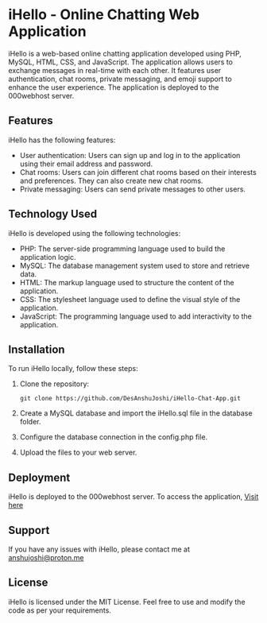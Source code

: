 
# iHello - Online Chatting Web Application

iHello is a web-based online chatting application developed using PHP, MySQL, HTML, CSS, and JavaScript. The application allows users to exchange messages in real-time with each other. It features user authentication, chat rooms, private messaging, and emoji support to enhance the user experience. The application is deployed to the 000webhost server.




## Features

iHello has the following features:

* User authentication: Users can sign up and log in to the application using their email address and password.
* Chat rooms: Users can join different chat rooms based on their interests and preferences. They can also create new chat rooms.
* Private messaging: Users can send private messages to other users.
## Technology Used

iHello is developed using the following technologies:

* PHP: The server-side programming language used to build the application logic.
* MySQL: The database management system used to store and retrieve data.
* HTML: The markup language used to structure the content of the application.
* CSS: The stylesheet language used to define the visual style of the application.
* JavaScript: The programming language used to add interactivity to the application.

## Installation

To run iHello locally, follow these steps:

1. Clone the repository:
    
    ```
    git clone https://github.com/DesAnshuJoshi/iHello-Chat-App.git
    ```

2. Create a MySQL database and import the iHello.sql file in the database folder.

3. Configure the database connection in the config.php file.

4. Upload the files to your web server.

## Deployment

iHello is deployed to the 000webhost server. To access the application, [Visit here](https://ihellochat.000webhostapp.com/)
## Support

If you have any issues with iHello, please contact me at anshujoshi@proton.me
## License

iHello is licensed under the MIT License. Feel free to use and modify the code as per your requirements.
